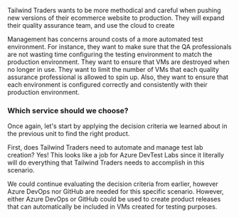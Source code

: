 Tailwind Traders wants to be more methodical and careful when pushing new versions of their ecommerce website to production.  They will expand their quality assurance team, and use the cloud to create 

Management has concerns around costs of a more automated test environment. For instance, they want to make sure that the QA professionals are not wasting time configuring the testing environment to match the production environment. They want to ensure that VMs are destroyed when no longer in use.  They want to limit the number of VMs that each quality assurance professional is allowed to spin up.  Also, they want to ensure that each environment is configured correctly and consistently with their production environment.

### Which service should we choose?

Once again, let's start by applying the decision criteria we learned about in the previous unit to find the right product.

First, does Tailwind Traders need to automate and manage test lab creation?  Yes!  This looks like a job for Azure DevTest Labs since it literally will do everything that Tailwind Traders needs to accomplish in this scenario.

We could continue evaluating the decision criteria from earlier, however Azure DevOps nor GitHub are needed for this specific scenario.  However, either Azure DevOps or GitHub could be used to create product releases that can automatically be included in VMs created for testing purposes.